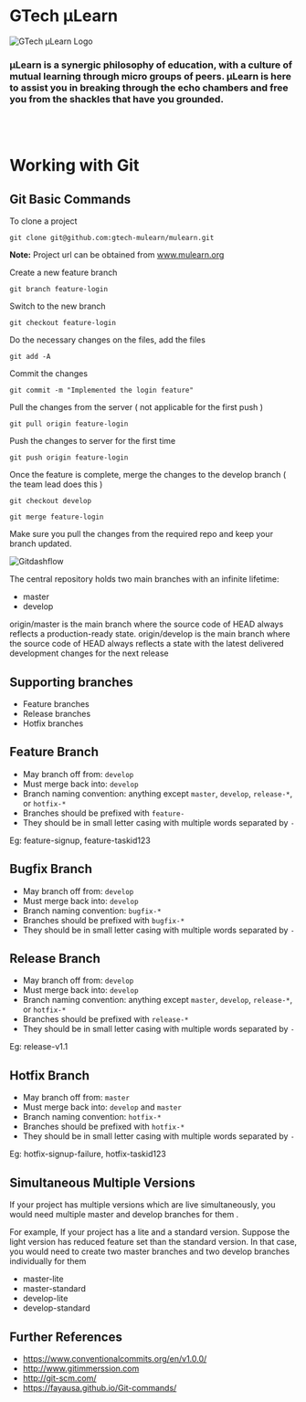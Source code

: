 # GTech µLearn

![GTech µLearn Logo](public/helpers/µLearn-banner.png)

### µLearn is a synergic philosophy of education, with a culture of mutual learning through micro groups of peers. µLearn is here to assist you in breaking through the echo chambers and free you from the shackles that have you grounded.

<br>
<br>

Working with Git
=================
## Git Basic Commands

To clone a project

  ```git clone git@github.com:gtech-mulearn/mulearn.git```

**Note:** Project url can be obtained from www.mulearn.org

Create a new feature branch  

  ```git branch feature-login```

Switch to the new branch

  ```git checkout feature-login```

Do the necessary changes on the files, add the files

  ```git add -A```

Commit the changes

  ```git commit -m "Implemented the login feature"```

Pull the changes from the server ( not applicable for the first push )

  ```git pull origin feature-login```

Push the changes to server for the first time

  ```git push origin feature-login```

Once the feature is complete, merge the changes to the develop branch ( the team lead does this )

  ```git checkout develop```

  ```git merge feature-login```

Make sure you pull the changes from the required repo and keep your branch updated. 

![Gitdashflow](public/helpers/flow.png)

The central repository holds two main branches with an infinite lifetime:
  - master
  - develop

origin/master is the main branch where the source code of HEAD always reflects a production-ready state.
origin/develop is the main branch where the source code of HEAD always reflects a state with the latest delivered development changes for the next release

## Supporting branches
  - Feature branches
  - Release branches
  - Hotfix branches

## Feature Branch
  - May branch off from: ```develop```
  - Must merge back into: ```develop```
  - Branch naming convention: anything except ```master```, ```develop```, ```release-*```, or ```hotfix-*```
  - Branches should be prefixed with ```feature-```
  - They should be in small letter casing with multiple words separated by ```-```

Eg: feature-signup, feature-taskid123
## Bugfix Branch
  - May branch off from: ```develop```
  - Must merge back into: ```develop```
  - Branch naming convention: ```bugfix-*```
  - Branches should be prefixed with ```bugfix-*```
  - They should be in small letter casing with multiple words separated by ```-```

## Release Branch
  - May branch off from: ```develop```
  - Must merge back into: ```develop```
  - Branch naming convention: anything except ```master```, ```develop```, ```release-*```, or ```hotfix-*```
  - Branches should be prefixed with ```release-*```
  - They should be in small letter casing with multiple words separated by ```-```

Eg: release-v1.1

## Hotfix Branch
  - May branch off from: ```master```
  - Must merge back into: ```develop``` and ```master```
  - Branch naming convention: ```hotfix-*```
  - Branches should be prefixed with ```hotfix-*```
  - They should be in small letter casing with multiple words separated by ```-```

Eg: hotfix-signup-failure, hotfix-taskid123

## Simultaneous Multiple Versions

If your project has multiple versions which are live simultaneously, you would need multiple master and develop branches for them .

For example, If your project has a lite and a standard version. Suppose the light version has reduced feature set than the standard version. In that case, you would need to create two master branches and two develop branches individually for them
- master-lite
- master-standard
- develop-lite
- develop-standard



## Further References
  - https://www.conventionalcommits.org/en/v1.0.0/
  - http://www.gitimmerssion.com
  - http://git-scm.com/
  - https://fayausa.github.io/Git-commands/
